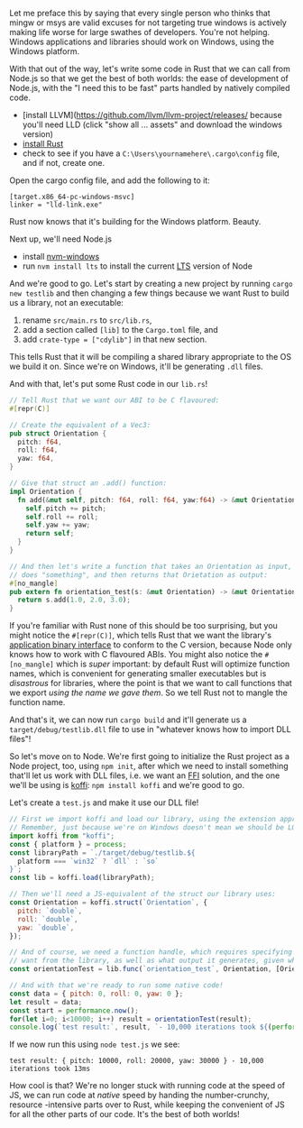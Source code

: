 Let me preface this by saying that every single person who thinks that mingw or msys are valid excuses for not targeting true windows is actively making life worse for large swathes of developers. You're not helping. Windows applications and libraries should work on Windows, using the Windows platform.

With that out of the way, let's write some code in Rust that we can call from Node.js so that we get the best of both worlds: the ease of development of Node.js, with the "I need this to be fast" parts handled by natively compiled code.

- [install LLVM](https://github.com/llvm/llvm-project/releases/ because you'll need LLD (click "show all ... assets" and download the windows version)
- [install Rust](https://www.rust-lang.org/tools/install)
- check to see if you have a `C:\Users\yournamehere\.cargo\config` file, and if not, create one.

Open the cargo config file, and add the following to it:

```
[target.x86_64-pc-windows-msvc]
linker = "lld-link.exe"
```

Rust now knows that it's building for the Windows platform. Beauty.

Next up, we'll need Node.js

- install [nvm-windows](https://github.com/coreybutler/nvm-windows)
- run `nvm install lts` to install the current [LTS](https://en.wikipedia.org/wiki/Long-term_support) version of Node

And we're good to go. Let's start by creating a new project by running `cargo new testlib` and then changing a few things because we want Rust to build us a library, not an executable:

1. rename `src/main.rs` to `src/lib.rs`,
1. add a section called `[lib]` to the `Cargo.toml` file, and
1. add `crate-type = ["cdylib"]` in that new section.

This tells Rust that it will be compiling a shared library appropriate to the OS we build it on. Since we're on Windows, it'll be generating `.dll` files.

And with that, let's put some Rust code in our `lib.rs`!

```rust
// Tell Rust that we want our ABI to be C flavoured:
#[repr(C)]

// Create the equivalent of a Vec3:
pub struct Orientation {
  pitch: f64,
  roll: f64,
  yaw: f64,
}

// Give that struct an .add() function:
impl Orientation {
  fn add(&mut self, pitch: f64, roll: f64, yaw:f64) -> &mut Orientation {
    self.pitch += pitch;
    self.roll += roll;
    self.yaw += yaw;
    return self;
  }
}

// And then let's write a function that takes an Orientation as input,
// does "something", and then returns that Orietation as output:
#[no_mangle]
pub extern fn orientation_test(s: &mut Orientation) -> &mut Orientation {
  return s.add(1.0, 2.0, 3.0);
}
```

If you're familiar with Rust none of this should be too surprising, but you might notice the `#[repr(C)]`, which tells Rust that we want the library's [application binary interface](https://en.wikipedia.org/wiki/Application_binary_interface) to conform to the C version, because Node only knows how to work with C flavoured ABIs. You might also notice the `#[no_mangle]` which is _super_ important: by default Rust will optimize function names, which is convenient for generating smaller executables but is _disastrous_ for libraries, where the point is that we want to call functions that we export _using the name we gave them_. So we tell Rust not to mangle the function name.

And that's it, we can now run `cargo build` and it'll generate us a `target/debug/testlib.dll` file to use in "whatever knows how to import DLL files"!

So let's move on to Node. We're first going to initialize the Rust project as a Node project, too, using `npm init`, after which we need to install something that'll let us work with DLL files, i.e. we want an [FFI](https://en.wikipedia.org/wiki/Foreign_function_interface) solution, and the one we'll be using is [koffi](https://koffi.dev/): `npm install koffi` and we're good to go.

Let's create a `test.js` and make it use our DLL file!

```js
// First we import koffi and load our library, using the extension appropriate to our OS.
// Remember, just because we're on Windows doesn't mean we should be LOCKED into Windows!
import koffi from "koffi";
const { platform } = process;
const libraryPath = `./target/debug/testlib.${
  platform === `win32` ? `dll` : `so`
}`;
const lib = koffi.load(libraryPath);

// Then we'll need a JS-equivalent of the struct our library uses:
const Orientation = koffi.struct(`Orientation`, {
  pitch: `double`,
  roll: `double`,
  yaw: `double`,
});

// And of course, we need a function handle, which requires specifying the function name we
// want from the library, as well as what output it generates, given which inputs:
const orientationTest = lib.func(`orientation_test`, Orientation, [Orientation]);

// And with that we're ready to run some native code!
const data = { pitch: 0, roll: 0, yaw: 0 };
let result = data;
const start = performance.now();
for(let i=0; i<10000; i++) result = orientationTest(result);
console.log(`test result:`, result, `- 10,000 iterations took ${(performance.now() - start)|0}ms`);
```

If we now run this using `node test.js` we see:

```
test result: { pitch: 10000, roll: 20000, yaw: 30000 } - 10,000 iterations took 13ms
```

How cool is that? We're no longer stuck with running code at the speed of JS, we can run code at _native_ speed by handing the number-crunchy, resource -intensive parts over to Rust, while keeping the convenient of JS for all the other parts of our code. It's the best of both worlds!